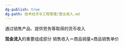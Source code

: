 ```yaml
---
dg-publish: true
dg-path: 技术经济与工程管理/营业收入.md
---
```

通过销售产品、提供劳务等取得的货币收入

**现金流入**的重要组成部分
销售收入＝商品销量×商品销售单价
